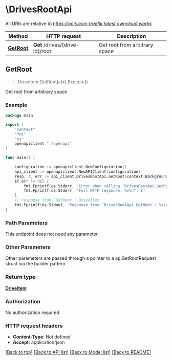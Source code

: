 # \DrivesRootApi

All URIs are relative to *https://ocis.ocis-traefik.latest.owncloud.works*

Method | HTTP request | Description
------------- | ------------- | -------------
[**GetRoot**](DrivesRootApi.md#GetRoot) | **Get** /drives/{drive-id}/root | Get root from arbitrary space



## GetRoot

> DriveItem GetRoot(ctx).Execute()

Get root from arbitrary space

### Example

```go
package main

import (
    "context"
    "fmt"
    "os"
    openapiclient "./openapi"
)

func main() {

    configuration := openapiclient.NewConfiguration()
    api_client := openapiclient.NewAPIClient(configuration)
    resp, r, err := api_client.DrivesRootApi.GetRoot(context.Background()).Execute()
    if err != nil {
        fmt.Fprintf(os.Stderr, "Error when calling `DrivesRootApi.GetRoot``: %v\n", err)
        fmt.Fprintf(os.Stderr, "Full HTTP response: %v\n", r)
    }
    // response from `GetRoot`: DriveItem
    fmt.Fprintf(os.Stdout, "Response from `DrivesRootApi.GetRoot`: %v\n", resp)
}
```

### Path Parameters

This endpoint does not need any parameter.

### Other Parameters

Other parameters are passed through a pointer to a apiGetRootRequest struct via the builder pattern


### Return type

[**DriveItem**](DriveItem.md)

### Authorization

No authorization required

### HTTP request headers

- **Content-Type**: Not defined
- **Accept**: application/json

[[Back to top]](#) [[Back to API list]](../README.md#documentation-for-api-endpoints)
[[Back to Model list]](../README.md#documentation-for-models)
[[Back to README]](../README.md)

